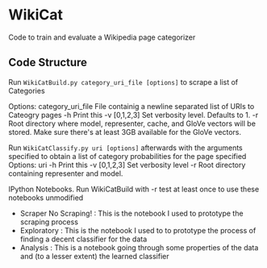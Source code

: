 # WikiCat
Code to train and evaluate a Wikipedia page categorizer


## Code Structure

Run `WikiCatBuild.py category_uri_file [options]` to scrape a list of Categories

Options:
        category_uri_file File containig a newline separated list of URIs to Cateogry pages
		-h Print this
		-v [0,1,2,3] Set verbosity level. Defaults to 1.
        -r Root directory where model, representer, cache, and GloVe vectors will be stored.
           Make sure there's at least 3GB available for the GloVe vectors.

Run `WikiCatClassify.py uri [options]` afterwards with the arguments specified to obtain a list of category probabilities for the page specified
Options:
        uri 
		-h Print this
		-v [0,1,2,3] Set verbosity level
		-r Root directory containing representer and model.

IPython Notebooks. Run WikiCatBuild with -r test at least once to use these notebooks unmodified
- Scraper No Scraping! : This is the notebook I used to prototype the scraping process
- Exploratory : This is the notebook I used to to prototype the process of finding a decent classifier for the data
- Analysis : This is a notebook going through some properties of the data and (to a lesser extent) the learned classifier

